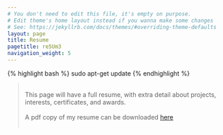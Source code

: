 ```yaml
---
# You don't need to edit this file, it's empty on purpose.
# Edit theme's home layout instead if you wanna make some changes
# See: https://jekyllrb.com/docs/themes/#overriding-theme-defaults
layout: page
title: Resume
pagetitle: re5Um3
navigation_weight: 5
---
```



{% highlight bash %}
sudo apt-get update
{% endhighlight %}
><br>This page will have a full resume, with extra detail about projects, interests, certificates, and awards.<br>
<br>A pdf copy of my resume can be downloaded [here]({{site.url}}/assets/Murchison_Donald_Resume.pdf)<br><br>
